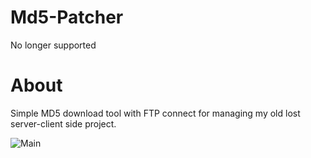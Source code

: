 # Md5-Patcher
No longer supported
# About
Simple MD5 download tool with FTP connect for managing my old lost server-client side project.

![Main](http://nirray.bplaced.net/Download/Github/old.PNG)
